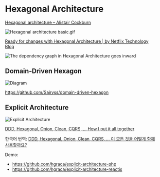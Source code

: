 # Hexagonal Architecture

[Hexagonal architecture – Alistair Cockburn](https://alistair.cockburn.us/hexagonal-architecture/)

![Hexagonal architecture basic.gif](https://alistair.cockburn.us/wp-content/uploads/2018/02/Hexagonal-architecture-basic-1.gif)

[Ready for changes with Hexagonal Architecture | by Netflix Technology Blog](https://netflixtechblog.com/ready-for-changes-with-hexagonal-architecture-b315ec967749)

![The dependency graph in Hexagonal Architecture goes inward](https://miro.medium.com/max/1400/1*NfFzI7Z-E3ypn8ahESbDzw.webp)

## Domain-Driven Hexagon

![Diagram](https://github.com/Sairyss/domain-driven-hexagon/blob/master/assets/images/DomainDrivenHexagon.png)

<https://github.com/Sairyss/domain-driven-hexagon>

## Explicit Architecture

![Explicit Architecture](https://docs.google.com/drawings/d/e/2PACX-1vQ5ps72uaZcEJzwnJbPhzUfEeBbN6CJ04j7hl2i3K2HHatNcsoyG2tgX2vnrN5xxDKLp5Jm5bzzmZdv/pub?w=960&amp;h=657)

[DDD, Hexagonal, Onion, Clean, CQRS, … How I put it all together](https://herbertograca.com/2017/11/16/explicit-architecture-01-ddd-hexagonal-onion-clean-cqrs-how-i-put-it-all-together/)

한국어 번역:
[DDD, Hexagonal, Onion, Clean, CQRS, … 이 모든 것을 어떻게 함께 사용할까요?](https://junghan92.medium.com/%EB%B2%88%EC%97%AD-ddd-hexagonal-onion-clean-cqrs-%EC%9D%B4-%EB%AA%A8%EB%93%A0-%EA%B2%83%EC%9D%84-%EC%96%B4%EB%96%BB%EA%B2%8C-%ED%95%A8%EA%BB%98-%EC%82%AC%EC%9A%A9%ED%95%A0%EA%B9%8C%EC%9A%94-7453ead460d4)

Demo:
- <https://github.com/hgraca/explicit-architecture-php>
- <https://github.com/hgraca/explicit-architecture-reactjs>
